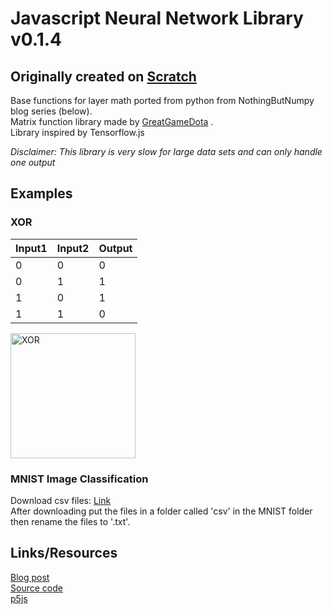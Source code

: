 # Javascript Neural Network Library v0.1.4

## Originally created on [Scratch](https://scratch.mit.edu/projects/320366953/)  
  
Base functions for layer math ported from python from NothingButNumpy blog series (below).  
Matrix function library made by [GreatGameDota](https://github.com/GreatGameDota) .  
Library inspired by Tensorflow.js  

<i>Disclaimer: This library is very slow for large data sets and can only handle one output</i>

## Examples  

### XOR  

| Input1 | Input2 | Output |  
|--------|--------|--------|  
| 0      | 0      | 0      |  
| 0      | 1      | 1      |  
| 1      | 0      | 1      |  
| 1      | 1      | 0      |

<img src='https://github.com/GreatGameDota/neural-network-library/blob/master/images/XORVisual.PNG?raw=true' alt='XOR' title='XOR' width='200px' height='200px'>

### MNIST Image Classification  

Download csv files: [Link](https://www.kaggle.com/oddrationale/mnist-in-csv)  
After downloading put the files in a folder called 'csv' in the MNIST folder then rename the files to '.txt'.

## Links/Resources  

[Blog post](https://medium.com/towards-artificial-intelligence/nothing-but-numpy-understanding-creating-neural-networks-with-computational-graphs-from-scratch-6299901091b0)  
[Source code](https://github.com/RafayAK/NothingButNumPy)  
[p5js](https://p5js.org/)  
